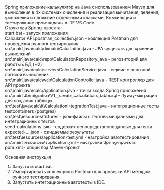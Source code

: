 Spring приложение-калькулятор на Java с использованием Maven для вычисления в 4х системах счисления и реализация вычитания, деления, умножения и сложение отдельными классами. Компиляция и тестирование произведены в IDE VS Code  
Структура Spring-проекта:  
start.bat - запуск приложения  
Calculator API.postman_collection.json - коллекция Postman для проведения ручного тестирования  
src\main\java\calc\domain\Calculation.java - JPA сущность для хранения вычислений  
src\main\java\calc\repo\CalculationRepository.java - репозиторий для работы с БД (H2)  
src\main\java\calc\service\CalculationService.java - сервис с основной логикой вычислений  
src\main\java\calc\web\CalculationController.java - REST контроллер для API проекта  
src\main\java\calc\Application.java - точка входа Spring приложения  
src\main\db\migration\V1__create_calculations_table.sql - flyway-миграция для создания таблицы  
src\test\java\calc\it\CalculationIntegrationTest.java - интеграционные тесты testcontainers (postgres)  
src\test\resources\fixtures - json-файлы с тестовыми данными для интеграционных тестов  
seed-calculations.json - содержит непосредственно данные для теста  
expected-....json - ожидаемые результаты  
src\test\resources\application-test.yml - настройка автотестирования  
src\main\resources\application.yml - настройка Spring-проекта  
pom.xml - опции под Maven-проект  

Основная инструкция  
1. Запустить start.bat
2. Импортировать коллекцию в Postman для проверки API методом ручного тестирования  
3. Запустить интеграционные автотесты в IDE.  
